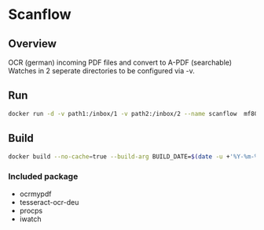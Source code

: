 # Scanflow

## Overview
OCR (german) incoming PDF files and convert to A-PDF (searchable)
Watches in 2 seperate directories to be configured via -v.

## Run 
```bash
docker run -d -v path1:/inbox/1 -v path2:/inbox/2 --name scanflow  mf808/scanflow
```

## Build
```bash
docker build --no-cache=true --build-arg BUILD_DATE=$(date -u +'%Y-%m-%dT%H:%M:%SZ') -t mf808/scanflow .
```

### Included package
* ocrmypdf
* tesseract-ocr-deu
* procps
* iwatch 
